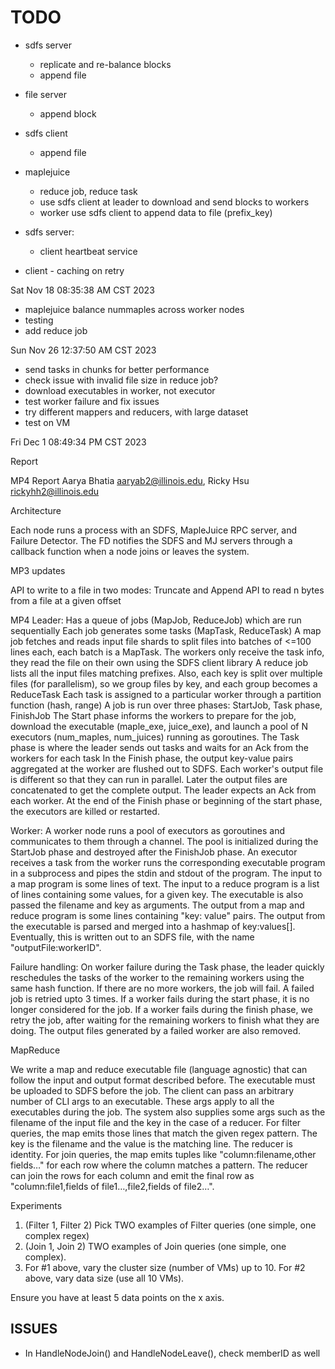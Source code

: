 # TODO
- sdfs server
    - replicate and re-balance blocks
    - append file
- file server
    - append block
- sdfs client
    - append file

- maplejuice
    - reduce job, reduce task
    - use sdfs client at leader to download and send blocks to workers
    - worker use sdfs client to append data to file (prefix\_key)

- sdfs server:
    - client heartbeat service

- client - caching on retry


Sat Nov 18 08:35:38 AM CST 2023

- maplejuice balance nummaples across worker nodes
- testing
- add reduce job


Sun Nov 26 12:37:50 AM CST 2023

- send tasks in chunks for better performance
- check issue with invalid file size in reduce job?
- download executables in worker, not executor
- test worker failure and fix issues
- try different mappers and reducers, with large dataset
- test on VM


Fri Dec  1 08:49:34 PM CST 2023

Report

MP4 Report
Aarya Bhatia aaryab2@illinois.edu, Ricky Hsu rickyhh2@illinois.edu

Architecture

Each node runs a process with an SDFS, MapleJuice RPC server, and Failure Detector. The FD notifies the SDFS and MJ servers through a callback function when a node joins or leaves the system.

MP3 updates

API to write to a file in two modes: Truncate and Append
API to read n bytes from a file at a given offset

MP4 Leader:
Has a queue of jobs (MapJob, ReduceJob) which are run sequentially
Each job generates some tasks (MapTask, ReduceTask)
A map job fetches and reads input file shards to split files into batches of <=100 lines each, each batch is a MapTask. The workers only receive the task info, they read the file on their own using the SDFS client library
A reduce job lists all the input files matching prefixes. Also, each key is split over multiple files (for parallelism), so we group files by key, and each group becomes a ReduceTask
Each task is assigned to a particular worker through a partition function (hash, range)
A job is run over three phases: StartJob, Task phase, FinishJob
The Start phase informs the workers to prepare for the job, download the executable (maple_exe, juice_exe), and launch a pool of N executors (num_maples, num_juices) running as goroutines.
The Task phase is where the leader sends out tasks and waits for an Ack from the workers for each task
In the Finish phase, the output key-value pairs aggregated at the worker are flushed out to SDFS. Each worker's output file is different so that they can run in parallel. Later the output files are concatenated to get the complete output. The leader expects an Ack from each worker.
At the end of the Finish phase or beginning of the start phase, the executors are killed or restarted.

Worker:
A worker node runs a pool of executors as goroutines and communicates to them through a channel. The pool is initialized during the StartJob phase and destroyed after the FinishJob phase.
An executor receives a task from the worker runs the corresponding executable program in a subprocess and pipes the stdin and stdout of the program.
The input to a map program is some lines of text. The input to a reduce program is a list of lines containing some values, for a given key. The executable is also passed the filename and key as arguments.
The output from a map and reduce program is some lines containing "key: value" pairs.
The output from the executable is parsed and merged into a hashmap of key:values[]. Eventually, this is written out to an SDFS file, with the name "outputFile:workerID".

Failure handling:
On worker failure during the Task phase, the leader quickly reschedules the tasks of the worker to the remaining workers using the same hash function. If there are no more workers, the job will fail. A failed job is retried upto 3 times.
If a worker fails during the start phase, it is no longer considered for the job.
If a worker fails during the finish phase, we retry the job, after waiting for the remaining workers to finish what they are doing.
The output files generated by a failed worker are also removed.


MapReduce

We write a map and reduce executable file (language agnostic) that can follow the input and output format described before. The executable must be uploaded to SDFS before the job.
The client can pass an arbitrary number of CLI args to an executable. These args apply to all the executables during the job. The system also supplies some args such as the filename of the input file and the key in the case of a reducer.
For filter queries, the map emits those lines that match the given regex pattern. The key is the filename and the value is the matching line. The reducer is identity.
For join queries, the map emits tuples like "column:filename,other  fields…" for each row where the column matches a pattern. The reducer can join the rows for each column and emit the final row as "column:file1,fields of file1…,file2,fields of file2…".

Experiments

1. (Filter 1, Filter 2) Pick TWO examples of Filter queries (one simple, one complex regex)
2. (Join 1, Join 2) TWO examples of Join queries (one simple, one complex).
3. For #1 above, vary the cluster size (number of VMs) up to 10. For #2 above, vary data size (use all 10 VMs).

Ensure you have at least 5 data points on the x axis.


## ISSUES

- In HandleNodeJoin() and HandleNodeLeave(), check memberID as well
